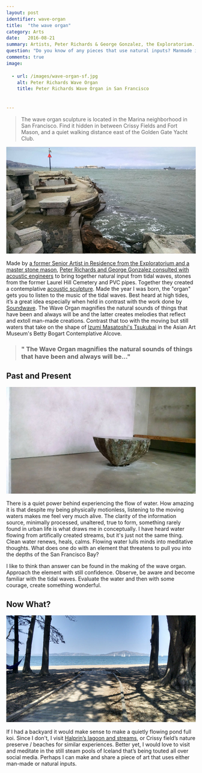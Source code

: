 ```yaml
---
layout: post
identifier: wave-organ
title:  "the wave organ"
category: Arts
date:   2016-08-21
summary: Artists, Peter Richards & George Gonzalez, the Exploratorium. San Francisco, California. May 1986
question: "Do you know of any pieces that use natural inputs? Manmade inputs? Or simply celebrates how we use and relate to water? Let me know in the comments below."
comments: true
image:

  - url: /images/wave-organ-sf.jpg
    alt: Peter Richards Wave Organ
    title: Peter Richards Wave Organ in San Francisco


---
```


> The wave organ sculpture is located in the Marina neighborhood in San Francisco. Find it hidden in between Crissy Fields and Fort Mason, and a quiet walking distance east of the Golden Gate Yacht Club.

![Wave Organ in San Francisco](/images/wave-organ-sf.jpg)

Made by [a former Senior Artist in Residence from the Exploratorium and a master stone mason](http://www.exploratorium.edu/visit/wave-organ), [Peter Richards and George Gonzalez consulted with acoustic engineers](https://www.olats.org/studiolab/Peter_Richards.pdf) to bring together natural input from tidal waves, stones from the former Laurel Hill Cemetery and PVC pipes. Together they created a contemplative [acoustic sculpture](https://en.wikipedia.org/wiki/Wave_Organ). Made the year I was born, the "organ" gets you to listen to the music of the tidal waves. Best heard at high tides, it’s a great idea especially when held in contrast with the work done by [Soundwave](http://soundwavesf.com/7/material-notation/). The Wave Organ magnifies the natural sounds of things that have been and always will be and the latter creates melodies that reflect and extoll man-made creations. Contrast that too with the moving but still waters that take on the shape of [Izumi Masatoshi's Tsukubai](http://searchcollection.asianart.org/view/objects/asitem/id/24100) in the Asian Art Museum's Betty Bogart Contemplative Alcove.

> ### " The Wave Organ magnifies the natural sounds of things that have been and always will be..."


Past and Present
---

![Izumi Masatoshi's Tsukubai](/images/izumi-masatoshis-tsukubai.jpg)

There is a quiet power behind experiencing the flow of water. How amazing it is that despite my being physically motionless, listening to the moving waters makes me feel very much alive. The clarity of the information source, minimally processed, unaltered, true to form, something rarely found in urban life is what draws me in conceptually. I have heard water flowing from artifically created streams, but it's just not the same thing. Clean water renews, heals, calms. Flowing water lulls minds into meditative thoughts. What does one do with an element that threatens to pull you into the depths of the San Francisco Bay? 

I like to think than answer can be found in the making of the wave organ. Approach the element with still confidence. Observe, be aware and become familiar with the tidal waves. Evaluate the water and then with some courage, create something wonderful.

Now What? 
---

![Beach near Crissy Fields Nature Preserve](/images/crissy-field-nature-preserve.jpg)

If I had a backyard it would make sense to make a quietly flowing pond full koi. Since I don't, I visit [Halprin’s lagoon and streams](http://experiments.californiahistoricalsociety.org/lawrence-halprin-and-the-letterman-digital-arts-center/), or Crissy field’s nature preserve / beaches for similar experiences. Better yet, I would love to visit and meditate in the still steam pools of Iceland that’s being touted all over social media. Perhaps I can make and share a piece of art that uses either man-made or natural inputs.